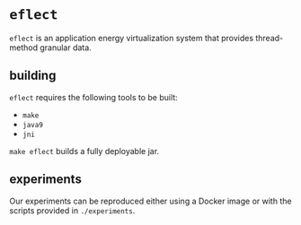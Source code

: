 # `eflect`

`eflect` is an application energy virtualization system that provides thread-method granular data.

## building

`eflect` requires the following tools to be built:

 - `make`
 - `java9`
 - `jni`

`make eflect` builds a fully deployable jar.

## experiments

Our experiments can be reproduced either using a Docker image or with the scripts provided in `./experiments`.
